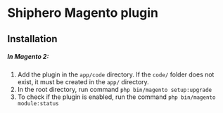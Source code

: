 # Shiphero Magento plugin

## Installation
##### In Magento 2:
1. Add the plugin in the `app/code` directory. If the `code/` folder does not exist, it must be created in the `app/` directory.  
2. In the root directory, run command `php bin/magento setup:upgrade`
3. To check if the plugin is enabled, run the command `php bin/magento module:status`